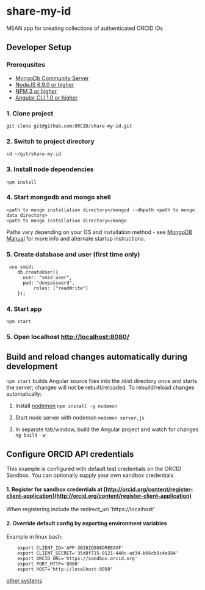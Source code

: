 # share-my-id
MEAN app for creating collections of authenticated ORCID iDs 

## Developer Setup
### Prerequsites
- [MongoDb Community Server](https://www.mongodb.com/download-center#community)
- [NodeJS 6.9.0 or higher](https://nodejs.org/en/)
- [NPM 3 or higher](https://www.npmjs.com/get-npm)
- [Angular CLI 1.0 or higher](https://github.com/angular/angular-cli)

### 1. Clone project

```git clone git@github.com:ORCID/share-my-id.git```

### 2. Switch to project directory

```cd ~/git/share-my-id```

### 3. Install node dependencies

```npm install```

### 4. Start mongodb and mongo shell

    <path to mongo installation directory>/mongod --dbpath <path to mongo data directory>
    <path to mongo installation directory>/mongo

Paths vary depending on your OS and installation method - see [MongoDB Manual](https://docs.mongodb.com/manual) for more info and alternate startup instructions.

### 5. Create database and user (first time only)

     use smid;
        db.createUser({
          user: "smid_user",
          pwd: "devpassword",
              roles: ["readWrite"]
        });

### 4. Start app

```npm start```

### 5. Open localhost [http://localhost:8080/](http://localhost:8080/)

## Build and reload changes automatically during development

```npm start``` builds Angular source files into the /dist directory once and starts the server; changes will not be rebuilt/reloaded. To rebuild/reload changes automatically:

1. Install [nodemon](https://github.com/remy/nodemon)
```npm install -g nodemon```

2. Start node server with nodemon
```nodemon server.js```

3. In separate tab/window, build the Angular project and watch for changes
```ng build -w```

## Configure ORCID API credentials

This example is configured with default test credentials on the ORCID Sandbox. You can optionally supply your own sandbox credentials.

#### 1. Register for sandbox credentials at [http://orcid.org/content/register-client-application](http://orcid.org/content/register-client-application)

When registering include the redirect_uri 'https://localhost'

#### 2. Override default config by exporting environment variables

Example in linux bash:

        export CLIENT_ID='APP-3BI8IQ5O8DREEAVF'
        export CLIENT_SECRET='35d8f715-9121-440c-ad34-b66cb8c4e884'
        export ORCID_URL='https://sandbox.orcid.org'
        export PORT_HTTP='8080'
        export HOST='http://localhost:8080'

[other systems](https://www.schrodinger.com/kb/1842)
